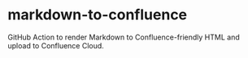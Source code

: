 # markdown-to-confluence
GitHub Action to render Markdown to Confluence-friendly HTML and upload to Confluence Cloud.
